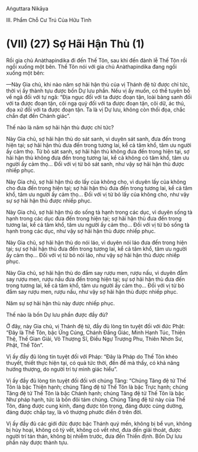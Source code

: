 Aṅguttara Nikāya

III. Phẩm Chỗ Cư Trú Của Hữu Tình

# (VII) (27) Sợ Hãi Hận Thù (1)

Rồi gia chủ Anàthapindika đi đến Thế Tôn, sau khi đến đảnh lễ Thế Tôn rồi ngồi xuống một bên. Thế Tôn nói với gia chủ Anàthapindika đang ngồi xuống một bên:

—Này Gia chủ, khi nào năm sợ hãi hận thù của vị Thánh đệ tử được chỉ tức, thời vị ấy thành tựu được bốn Dự lưu phần. Nếu vị ấy muốn, có thể tuyên bố về ngã đối với tự ngã: “Ðịa ngục đối với ta được đoạn tận, loài bàng sanh đối với ta được đoạn tận, cõi ngạ quỷ đối với ta được đoạn tận, cõi dữ, ác thú, đọa xứ đối với ta được đoạn tận. Ta là vị Dự lưu, không còn thối đọa, chắc chắn đạt đến Chánh giác”.

Thế nào là năm sợ hãi hận thù được chỉ tức?

Này Gia chủ, sợ hãi hận thù do sát sanh, vì duyên sát sanh, đưa đến trong hiện tại; sợ hãi hận thù đưa đến trong tương lai, kể cả tâm khổ, tâm ưu người ấy cảm thọ. Từ bỏ sát sanh, sợ hãi hận thù không đưa đến trong hiện tại, sợ hãi hận thù không đưa đến trong tương lai, kể cả không có tâm khổ, tâm ưu người ấy cảm thọ... Ðối với vị từ bỏ sát sanh, như vậy sợ hãi hận thù được nhiếp phục.

Này Gia chủ, sợ hãi hận thù do lấy của không cho, vì duyên lấy của không cho đưa đến trong hiện tại; sợ hãi hận thù đưa đến trong tương lai, kể cả tâm khổ, tâm ưu người ấy cảm thọ... Ðối với vị từ bỏ lấy của không cho, như vậy sự sợ hãi hận thù được nhiếp phục.

Này Gia chủ, sợ hãi hận thù do sống tà hạnh trong các dục, vì duyên sống tà hạnh trong các dục đưa đến trong hiện tại; sợ hãi hận thù đưa đến trong tương lai, kể cả tâm khổ, tâm ưu người ấy cảm thọ... Ðối với vị từ bỏ sống tà hạnh trong các dục, như vậy sợ hãi hận thù được nhiếp phục.

Này Gia chủ, sợ hãi hận thù do nói láo, vì duyên nói láo đưa đến trong hiện tại; sự sợ hãi hận thù đưa đến trong tương lai, kể cả tâm khổ, tâm ưu người ấy cảm thọ... Ðối với vị từ bỏ nói láo, như vậy sợ hãi hận thù được nhiếp phục.

Này Gia chủ, sợ hãi hận thù do đắm say rượu men, rượu nấu, vì duyên đắm say rượu men, rượu nấu đưa đến trong hiện tại; sự sợ hãi hận thù đưa đến trong tương lai, kể cả tâm khổ, tâm ưu người ấy cảm thọ... Ðối với vị từ bỏ đắm say rượu men, rượu nấu, như vậy sợ hãi hận thù được nhiếp phục.

Năm sự sợ hãi hận thù này được nhiếp phục.

Thế nào là bốn Dự lưu phần được đầy đủ?

Ở đây, này Gia chủ, vị Thánh đệ tử, đầy đủ lòng tin tuyệt đối với đức Phật: “Ðây là Thế Tôn, bậc Ứng Cúng, Chánh Ðẳng Giác, Minh Hạnh Túc, Thiện Thệ, Thế Gian Giải, Vô Thượng Sĩ, Ðiều Ngự Trượng Phu, Thiên Nhơn Sư, Phật, Thế Tôn”.

Vị ấy đầy đủ lòng tin tuyệt đối với Pháp: “Ðây là Pháp do Thế Tôn khéo thuyết, thiết thực hiện tại, có quả tức thời, đến để mà thấy, có khả năng hướng thượng, do người trí tự mình giác hiểu”.

Vị ấy đầy đủ lòng tin tuyệt đối đối với chúng Tăng: “Chúng Tăng đệ tử Thế Tôn là bậc Thiện hạnh; chúng Tăng đệ tử Thế Tôn là bậc Trực hạnh; chúng Tăng đệ tử Thế Tôn là bậc Chánh hạnh; chúng Tăng đệ tử Thế Tôn là bậc Như pháp hạnh, tức là bốn đôi tám chúng. Chúng Tăng đệ tử này của Thế Tôn, đáng được cung kính, đang được tôn trọng, đáng được cúng dường, đáng được chắp tay, là vô thượng phước điền ở trên đời.

Vị ấy đầy đủ các giới đức được bậc Thánh quý mến, không bị bể vụn, không bị hủy hoại, không có tỳ vết, không có vết nhơ, đưa đến giải thoát, được người trí tán thán, không bị nhiễm trước, đưa đến Thiền định. Bốn Dự lưu phần này được thành tựu.

